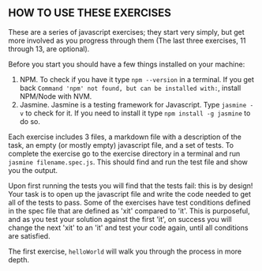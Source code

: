 ## HOW TO USE THESE EXERCISES
These are a series of javascript exercises; they start very simply, but get more involved as you progress through them (The last three exercises, 11 through 13, are optional).

Before you start you should have a few things installed on your machine:

1. NPM.  To check if you have it type `npm --version` in a terminal.  If you get back `Command 'npm' not found, but can be installed with:`, install NPM/Node with NVM. 
2. Jasmine.  Jasmine is a testing framework for Javascript.  Type `jasmine -v` to check for it.  If you need to install it type `npm install -g jasmine` to do so.

Each exercise includes 3 files, a markdown file with a description of the task, an empty (or mostly empty) javascript file, and a set of tests.  To complete the exercise go to the exercise directory in a terminal and run `jasmine filename.spec.js`.  This should find and run the test file and show you the output.  

Upon first running the tests you will find that the tests fail: this is by design!  Your task is to open up the javascript file and write the code needed to get all of the tests to pass. Some of the exercises have test conditions defined in the spec file that are defined as 'xit' compared to 'it'. This is purposeful, and as you test your solution against the first 'it', on success you will change the next 'xit' to an 'it' and test your code again, until all conditions are satisfied.

The first exercise, `helloWorld` will walk you through the process in more depth.
